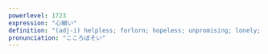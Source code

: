 ```yaml
---
powerlevel: 1723
expression: "心細い"
definition: "(adj-i) helpless; forlorn; hopeless; unpromising; lonely; discouraging; disheartening; (P)"
pronunciation: "こころぼそい"
---
```


